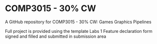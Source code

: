 # COMP3015 - 30% CW
A GitHub repository for COMP3015 - 30% CW: Games Graphics Pipelines

Full project is provided using the template Labs 1
Feature declaration form signed and filled and submitted in submission area
